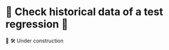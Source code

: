 # :construction: Check historical data of a test regression :construction:

:construction_worker: :hammer_and_wrench: Under construction
